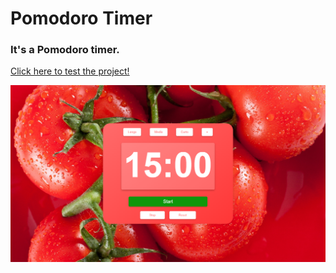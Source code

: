 # Pomodoro Timer
### It's a Pomodoro timer.
<a href="https://vinicius-rodriguess.github.io/Pomodoro-Timer/">
Click here to test the project!</a>
<p></p>
<img src="./src/img/Pomo2.png/">
